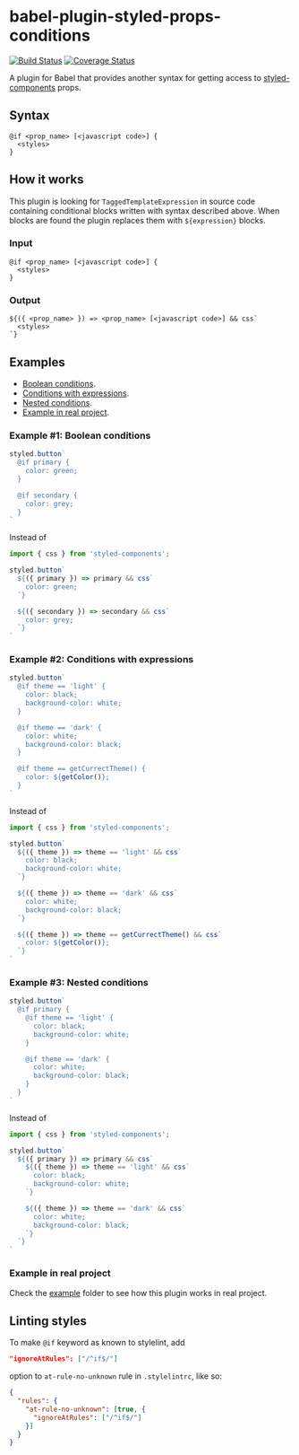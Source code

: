 # babel-plugin-styled-props-conditions

[![Build Status](https://travis-ci.org/MikeDevice/babel-plugin-styled-props-conditions.svg?branch=master)](https://travis-ci.org/MikeDevice/babel-plugin-styled-props-conditions)
[![Coverage Status](https://coveralls.io/repos/github/MikeDevice/babel-plugin-styled-props-conditions/badge.svg?branch=master)](https://coveralls.io/github/MikeDevice/babel-plugin-styled-props-conditions?branch=master)

A plugin for Babel that provides another syntax for getting access to [styled-components](https://styled-components.com) props.

## Syntax

```
@if <prop_name> [<javascript code>] {
  <styles>
}
```

## How it works
This plugin is looking for `TaggedTemplateExpression` in source code containing conditional blocks written with syntax described above. When blocks are found the plugin replaces them with `${expression}` blocks.

### Input

```
@if <prop_name> [<javascript code>] {
  <styles>
}
```

### Output

```
${({ <prop_name> }) => <prop_name> [<javascript code>] && css`
  <styles>
`}
```

## Examples
* [Boolean conditions](#boolean-conditions).
* [Conditions with expressions](#conditions-with-expressions).
* [Nested conditions](#nested-conditions).
* [Example in real project](#example-in-real-project).

### <a id="boolean-conditions"></a> Example #1: Boolean conditions

```js
styled.button`
  @if primary {
    color: green;
  }

  @if secondary {
    color: grey;
  }
`
```

Instead of

```js
import { css } from 'styled-components';

styled.button`
  ${({ primary }) => primary && css`
    color: green;
  `}

  ${({ secondary }) => secondary && css`
    color: grey;
  `}
`
```

### <a id="conditions-with-expressions"></a> Example #2: Conditions with expressions

```js
styled.button`
  @if theme == 'light' {
    color: black;
    background-color: white;
  }

  @if theme == 'dark' {
    color: white;
    background-color: black;
  }

  @if theme == getCurrectTheme() {
    color: ${getColor()};
  }
`
```

Instead of

```js
import { css } from 'styled-components';

styled.button`
  ${({ theme }) => theme == 'light' && css`
    color: black;
    background-color: white;
  `}

  ${({ theme }) => theme == 'dark' && css`
    color: white;
    background-color: black;
  `}

  ${({ theme }) => theme == getCurrectTheme() && css`
    color: ${getColor()};
  `}
`
```

### <a id="nested-conditions"></a> Example #3: Nested conditions

```js
styled.button`
  @if primary {
    @if theme == 'light' {
      color: black;
      background-color: white;
    }

    @if theme == 'dark' {
      color: white;
      background-color: black;
    }
  }
`
```

Instead of
```js
import { css } from 'styled-components';

styled.button`
  ${({ primary }) => primary && css`
    ${({ theme }) => theme == 'light' && css`
      color: black;
      background-color: white;
    `}

    ${({ theme }) => theme == 'dark' && css`
      color: white;
      background-color: black;
    `}
  `}
`
```

### <a id="example-in-real-project"></a> Example in real project

Check the [example](example) folder to see how this plugin works in real project.

## Linting styles
To make `@if` keyword as known to stylelint, add

```json
"ignoreAtRules": ["/^if$/"]
```

option to `at-rule-no-unknown` rule in `.stylelintrc`, like so:

```json
{
  "rules": {
    "at-rule-no-unknown": [true, {
      "ignoreAtRules": ["/^if$/"]
    }]
  }
}
```
